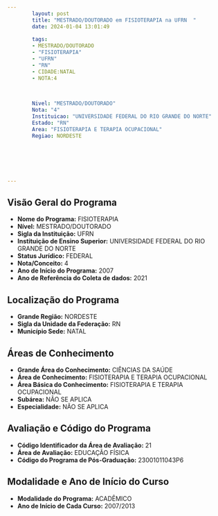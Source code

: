 ```yaml
---
        layout: post
        title: "MESTRADO/DOUTORADO em FISIOTERAPIA na UFRN  "
        date: 2024-01-04 13:01:49
     
        tags:
        - MESTRADO/DOUTORADO
        - "FISIOTERAPIA"
        - "UFRN"
        - "RN"
        - CIDADE:NATAL
        - NOTA:4
        
       

        Nivel: "MESTRADO/DOUTORADO"
        Nota: "4"
        Instituicao: "UNIVERSIDADE FEDERAL DO RIO GRANDE DO NORTE"
        Estado: "RN"
        Area: "FISIOTERAPIA E TERAPIA OCUPACIONAL"
        Regiao: NORDESTE
        
        
        
        
        
        
---
```

## Visão Geral do Programa
- **Nome do Programa:** FISIOTERAPIA
- **Nível:** MESTRADO/DOUTORADO
- **Sigla da Instituição:** UFRN
- **Instituição de Ensino Superior:** UNIVERSIDADE FEDERAL DO RIO GRANDE DO NORTE
- **Status Jurídico:** FEDERAL
- **Nota/Conceito:** 4
- **Ano de Início do Programa:** 2007
- **Ano de Referência do Coleta de dados:** 2021

## Localização do Programa
- **Grande Região:** NORDESTE
- **Sigla da Unidade da Federação:** RN
- **Município Sede:** NATAL

## Áreas de Conhecimento
- **Grande Área do Conhecimento:** CIÊNCIAS DA SAÚDE
- **Área de Conhecimento:** FISIOTERAPIA E TERAPIA OCUPACIONAL
- **Área Básica do Conhecimento:** FISIOTERAPIA E TERAPIA OCUPACIONAL
- **Subárea:** NÃO SE APLICA
- **Especialidade:** NÃO SE APLICA

## Avaliação e Código do Programa
- **Código Identificador da Área de Avaliação:** 21
- **Área de Avaliação:** EDUCAÇÃO FÍSICA
- **Código do Programa de Pós-Graduação:** 23001011043P6


## Modalidade e Ano de Início do Curso
- **Modalidade do Programa:** ACADÊMICO
- **Ano de Início de Cada Curso:** 2007/2013
